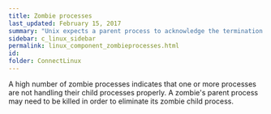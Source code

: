 ```yaml
---
title: Zombie processes
last_updated: February 15, 2017
summary: "Unix expects a parent process to acknowledge the termination of any child process. If it fails to do so, the terminated child process is classified by the kernel as a zombie."
sidebar: c_linux_sidebar
permalink: linux_component_zombieprocesses.html
id:
folder: ConnectLinux
---
```


A high number of zombie processes indicates that one or more processes are not handling their child processes properly. A zombie's parent process may need to be killed in order to eliminate its zombie child process.
